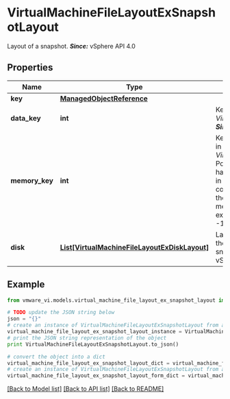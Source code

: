 # VirtualMachineFileLayoutExSnapshotLayout

Layout of a snapshot.  ***Since:*** vSphere API 4.0 

## Properties
Name | Type | Description | Notes
------------ | ------------- | ------------- | -------------
**key** | [**ManagedObjectReference**](ManagedObjectReference.md) |  | 
**data_key** | **int** | Key to the snapshot data file in *VirtualMachineFileLayoutEx.file*.  ***Since:*** vSphere API 4.0  | 
**memory_key** | **int** | Key to the snapshot memory file in *VirtualMachineFileLayoutEx.file*.  Powered off snapshots do not have a memory component and in some cases the memory component is combined with the data component. When a memory component does not exist, the value is initialized to -1.  ***Since:*** vSphere API 6.0  | 
**disk** | [**List[VirtualMachineFileLayoutExDiskLayout]**](VirtualMachineFileLayoutExDiskLayout.md) | Layout of each virtual disk of the virtual machine when the snapshot was taken.  ***Since:*** vSphere API 4.0  | [optional] 

## Example

```python
from vmware_vi.models.virtual_machine_file_layout_ex_snapshot_layout import VirtualMachineFileLayoutExSnapshotLayout

# TODO update the JSON string below
json = "{}"
# create an instance of VirtualMachineFileLayoutExSnapshotLayout from a JSON string
virtual_machine_file_layout_ex_snapshot_layout_instance = VirtualMachineFileLayoutExSnapshotLayout.from_json(json)
# print the JSON string representation of the object
print VirtualMachineFileLayoutExSnapshotLayout.to_json()

# convert the object into a dict
virtual_machine_file_layout_ex_snapshot_layout_dict = virtual_machine_file_layout_ex_snapshot_layout_instance.to_dict()
# create an instance of VirtualMachineFileLayoutExSnapshotLayout from a dict
virtual_machine_file_layout_ex_snapshot_layout_form_dict = virtual_machine_file_layout_ex_snapshot_layout.from_dict(virtual_machine_file_layout_ex_snapshot_layout_dict)
```
[[Back to Model list]](../README.md#documentation-for-models) [[Back to API list]](../README.md#documentation-for-api-endpoints) [[Back to README]](../README.md)


